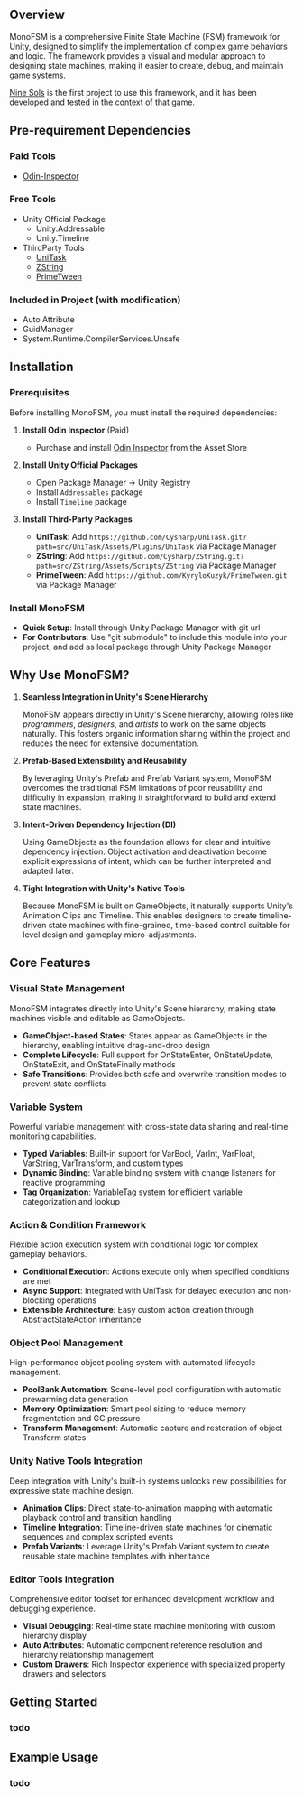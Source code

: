 ## Overview

MonoFSM is a comprehensive Finite State Machine (FSM) framework for Unity, designed to simplify the implementation of complex game behaviors and logic. The framework provides a visual and modular approach to designing state machines, making it easier to create, debug, and maintain game systems.

[Nine Sols](https://store.steampowered.com/app/1809540/Nine_Sols/) is the first project to use this framework, and it has been developed and tested in the context of that game.

## Pre-requirement Dependencies

### Paid Tools
* [Odin-Inspector](https://odininspector.com/)

### Free Tools
* Unity Official Package
  * Unity.Addressable
  * Unity.Timeline
* ThirdParty Tools
  * [UniTask](https://github.com/Cysharp/UniTask)
  * [ZString](https://github.com/Cysharp/ZString)
  * [PrimeTween](https://github.com/KyryloKuzyk/PrimeTween)

### Included in Project (with modification)
* Auto Attribute
* GuidManager
* System.Runtime.CompilerServices.Unsafe

## Installation

### Prerequisites

Before installing MonoFSM, you must install the required dependencies:

1. **Install Odin Inspector** (Paid)
   - Purchase and install [Odin Inspector](https://odininspector.com/) from the Asset Store

2. **Install Unity Official Packages**
   - Open Package Manager → Unity Registry
   - Install `Addressables` package
   - Install `Timeline` package

3. **Install Third-Party Packages**
   - **UniTask**: Add `https://github.com/Cysharp/UniTask.git?path=src/UniTask/Assets/Plugins/UniTask` via Package Manager
   - **ZString**: Add `https://github.com/Cysharp/ZString.git?path=src/ZString/Assets/Scripts/ZString` via Package Manager  
   - **PrimeTween**: Add `https://github.com/KyryloKuzyk/PrimeTween.git` via Package Manager

### Install MonoFSM

* **Quick Setup**: Install through Unity Package Manager with git url
* **For Contributors**: Use "git submodule" to include this module into your project, and add as local package through Unity Package Manager

## Why Use MonoFSM?

1. **Seamless Integration in Unity's Scene Hierarchy**
   
   MonoFSM appears directly in Unity's Scene hierarchy, allowing roles like *programmers*, *designers*, and *artists* to work on the same objects naturally. This fosters organic information sharing within the project and reduces the need for extensive documentation.

2. **Prefab-Based Extensibility and Reusability**
   
   By leveraging Unity's Prefab and Prefab Variant system, MonoFSM overcomes the traditional FSM limitations of poor reusability and difficulty in expansion, making it straightforward to build and extend state machines.

3. **Intent-Driven Dependency Injection (DI)**
   
   Using GameObjects as the foundation allows for clear and intuitive dependency injection. Object activation and deactivation become explicit expressions of intent, which can be further interpreted and adapted later.

4. **Tight Integration with Unity's Native Tools**
   
   Because MonoFSM is built on GameObjects, it naturally supports Unity's Animation Clips and Timeline. This enables designers to create timeline-driven state machines with fine-grained, time-based control suitable for level design and gameplay micro-adjustments.

## Core Features

### Visual State Management

MonoFSM integrates directly into Unity's Scene hierarchy, making state machines visible and editable as GameObjects.

- **GameObject-based States**: States appear as GameObjects in the hierarchy, enabling intuitive drag-and-drop design
- **Complete Lifecycle**: Full support for OnStateEnter, OnStateUpdate, OnStateExit, and OnStateFinally methods
- **Safe Transitions**: Provides both safe and overwrite transition modes to prevent state conflicts

### Variable System

Powerful variable management with cross-state data sharing and real-time monitoring capabilities.

- **Typed Variables**: Built-in support for VarBool, VarInt, VarFloat, VarString, VarTransform, and custom types
- **Dynamic Binding**: Variable binding system with change listeners for reactive programming
- **Tag Organization**: VariableTag system for efficient variable categorization and lookup

### Action & Condition Framework

Flexible action execution system with conditional logic for complex gameplay behaviors.

- **Conditional Execution**: Actions execute only when specified conditions are met
- **Async Support**: Integrated with UniTask for delayed execution and non-blocking operations  
- **Extensible Architecture**: Easy custom action creation through AbstractStateAction inheritance

### Object Pool Management

High-performance object pooling system with automated lifecycle management.

- **PoolBank Automation**: Scene-level pool configuration with automatic prewarming data generation
- **Memory Optimization**: Smart pool sizing to reduce memory fragmentation and GC pressure
- **Transform Management**: Automatic capture and restoration of object Transform states

### Unity Native Tools Integration

Deep integration with Unity's built-in systems unlocks new possibilities for expressive state machine design.

- **Animation Clips**: Direct state-to-animation mapping with automatic playback control and transition handling
- **Timeline Integration**: Timeline-driven state machines for cinematic sequences and complex scripted events
- **Prefab Variants**: Leverage Unity's Prefab Variant system to create reusable state machine templates with inheritance

### Editor Tools Integration

Comprehensive editor toolset for enhanced development workflow and debugging experience.

- **Visual Debugging**: Real-time state machine monitoring with custom hierarchy display
- **Auto Attributes**: Automatic component reference resolution and hierarchy relationship management
- **Custom Drawers**: Rich Inspector experience with specialized property drawers and selectors

## Getting Started
### todo

## Example Usage
### todo
